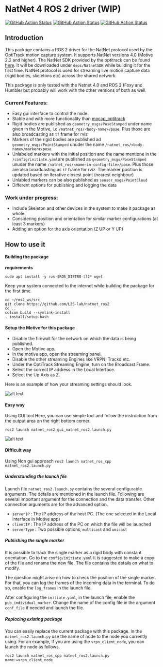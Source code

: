 # NatNet 4 ROS 2 driver (WIP)

[![GitHub Action Status](https://github.com/L2S-lab/natnet_ros2/actions/workflows/humble.yaml/badge.svg?event=push)](https://github.com/L2S-lab/natnet_ros2) 
[![GitHub Action Status](https://github.com/L2S-lab/natnet_ros2/actions/workflows/jazzy.yaml/badge.svg?event=push)](https://github.com/L2S-lab/natnet_ros2) 
[![GitHub Action Status](https://github.com/L2S-lab/natnet_ros2/actions/workflows/foxy.yaml/badge.svg?event=push)](https://github.com/L2S-lab/natnet_ros2) 

<!-- if you are using software for any publication or article, we would be delighted if you could cite it [from here](https://hal.science/hal-04150950). -->

## Introduction
This package contains a ROS 2 driver for the NatNet protocol used by the OptiTrack motion capture system. It supports NatNet versions 4.0 (Motive 2.2 and higher). The NatNet SDK provided by the optitrack can be found [here](https://optitrack.com/support/downloads/developer-tools.html#natnet-sdk). It will be downloaded under `deps/NatnetSDK` while building it for the first time. NatNet protocol is used for streaming live motion capture data (rigid bodies, skeletons etc) across the shared network. 

This package is only tested with the Natnet 4.0 and ROS 2 (Foxy and Humble) but probably will work with the other versions of both as well. 

### Current Features:
  
 - Easy gui interface to control the node.
 - Stable and with more functionality than [mocap_optitrack](https://github.com/ros-drivers/mocap_optitrack)
 - Rigid bodies are published as `geometry_msgs/PoseStamped` under name given in the Motive, i.e `/natnet_ros/<body-name>/pose`. Plus those are also broadcasting as `tf` frame for rviz
 - Markers of the rigid bodies are published ad `geometry_msgs/PointStamped` unuder the name `/natnet_ros/<body-name>/marker#/pose`
 - Unlabeled markers with the initial position and the name mentione in the `/config/initiate.yaml`are published as `geometry_msgs/PoseStamped` unuder the name `/natnet_ros/<name-in-config-file>/pose`. Plus those are also broadcasting as `tf` frame for rviz. The marker position is updated based on Iterative closest point (nearest neighbour)
 - Unlabled markers can be also published as `sensor_msgs/PointCloud`
 - Different options for publishing and logging the data

### Work under progress: 

 - Include Skeleton and other devices in the system to make it package as whole.
 - Considering position and orientation for similar marker configurations (at least 3 markers)
 - Adding an option for the axis orientation (Z UP or Y UP)

## How to use it

#### Building the package
**requirements**
```
sudo apt install -y ros-$ROS_DISTRO-tf2* wget
```
Keep your system connected to the internet while building the package for the first time.
```
cd ~/ros2_ws/src
git clone https://github.com/L2S-lab/natnet_ros2
cd ..
colcon build --symlink-install
. install/setup.bash
```

#### Setup the Motive for this package
- Disable the firewall for the network on which the data is being published.
- Open the Motive app. 
- In the motive app, open the streaming panel.
- Disable the other streaming Engines like VRPN, Trackd etc.
- Under the OptiTrack Streaming Engine, turn on the Broadcast Frame.
- Select the correct IP address in the Local Interface.
- Select the Up Axis as Z.

Here is an example of how your streaming settings should look.

![alt text](https://github.com/L2S-lab/natnet_ros2/blob/main/img/streaming.png)


#### Easy way

Using GUI tool
Here, you can use simple tool and follow the instruction from the output area on the right bottom corner.
```
ros2 launch natnet_ros2 gui_natnet_ros2.launch.py
```
![alt text](https://github.com/L2S-lab/natnet_ros2/blob/main/img/ui-1.png)


#### Difficult way

Using Non gui approach
`ros2 launch natnet_ros_cpp natnet_ros2.launch.py`

##### Understanding the launch file
Launch file `natnet_ros2.launch.py` contains the several configurable arguments. The details are mentioned in the launch file. Following are several important argument for the connection and the data transfer. Other connection arguments are for the advanced option.

- `serverIP` : The IP address of the host PC. (The one selected in the Local Interface in Motive app)
- `clientIP` : The IP address of the PC on which the file will be launched
- `serverType` : Two possible options, `multicast` and `unicast`

##### Publishing the single marker 
It is possible to track the single marker as a rigid body with constant orientation. Go to the `config/initiate.yaml` It is suggested to make a copy of the file and rename the new file.
The file contains the details on what to modify. 

The question might arise on how to check the position of the single marker. For that, you can log the frames of the incoming data in the terminal. To do so, enable the `log_frames` in the launch file.

After configuring the `initiate.yaml`, in the launch file, enable the `pub_individual_marker`. Change the name of the config file in the argument `conf_file` if needed and launch the file.

##### Replacing existing package
You can easily replace the current package with this package. In the `natnet_ros2.launch.py` use the name of node to the node you currently using. For an example, 
If you are using the `vrpn_client_node`, you can launch the node as follows.
```
ros2 launch natnet_ros_cpp natnet_ros2.launch.py name:=vrpn_client_node
```

<!-- ## Citation
If you use this software, please consider citing it [from here](https://hal.science/hal-04150950) -->
